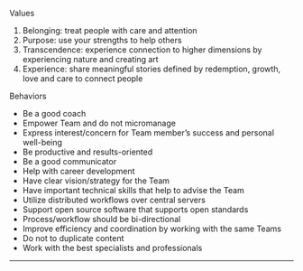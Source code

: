 Values
1. Belonging: treat people with care and attention
2. Purpose: use your strengths to help others
3. Transcendence: experience connection to higher dimensions by experiencing nature and creating art
4. Experience: share meaningful stories defined by redemption, growth, love and care to connect people

Behaviors
- Be a good coach
- Empower Team and do not micromanage
- Express interest/concern for Team member’s success and personal well-being
- Be productive and results-oriented
- Be a good communicator
- Help with career development
- Have clear vision/strategy for the Team
- Have important technical skills that help to advise the Team
- Utilize distributed workflows over central servers
- Support open source software that supports open standards
- Process/workflow should be bi-directional
- Improve efficiency and coordination by working with the same Teams
- Do not to duplicate content
- Work with the best specialists and professionals
----------


